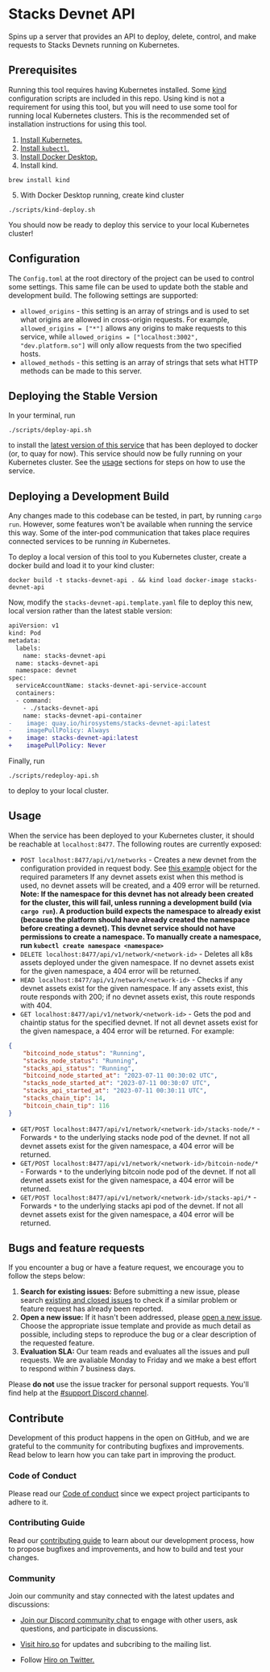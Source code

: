 # Stacks Devnet API
Spins up a server that provides an API to deploy, delete, control, and make requests to Stacks Devnets running on Kubernetes.

## Prerequisites
Running this tool requires having Kubernetes installed. Some [kind](https://kind.sigs.k8s.io/) configuration scripts are included in this repo. Using kind is not a requirement for using this tool, but you will need to use some tool for running local Kubernetes clusters. This is the recommended set of installation instructions for using this tool.
1. [Install Kubernetes.](https://kubernetes.io/releases/download/)
2. [Install `kubectl`.](https://kubernetes.io/releases/download/#kubectl)
3. [Install Docker Desktop.](https://docs.docker.com/desktop/install/mac-install/)
4. Install kind.
```
brew install kind
```
5. With Docker Desktop running, create kind cluster
```
./scripts/kind-deploy.sh
```

You should now be ready to deploy this service to your local Kubernetes cluster!

## Configuration
The `Config.toml` at the root directory of the project can be used to control some settings. This same file can be used to update both the stable and development build. The following settings are supported:
 - `allowed_origins` - this setting is an array of strings and is used to set what origins are allowed in cross-origin requests. For example, `allowed_origins = ["*"]` allows any origins to make requests to this service, while `allowed_origins = ["localhost:3002", "dev.platform.so"]` will only allow requests from the two specified hosts.
 - `allowed_methods` - this setting is an array of strings that sets what HTTP methods can be made to this server.

## Deploying the Stable Version

In your terminal, run
```
./scripts/deploy-api.sh
```
to install the [latest version of this service](https://quay.io/repository/hirosystems/stacks-devnet-api?tab=history) that has been deployed to docker (or, to quay for now). This service should now be fully running on your Kubernetes cluster. See the [usage](#usage) sections for steps on how to use the service.

## Deploying a Development Build
Any changes made to this codebase can be tested, in part, by running `cargo run`. However, some features won't be available when running the service this way. Some of the inter-pod communication that takes place requires connected services to be running _in_ Kubernetes.

To deploy a local version of this tool to you Kubernetes cluster, create a docker build and load it to your kind cluster:
```
docker build -t stacks-devnet-api . && kind load docker-image stacks-devnet-api
```
Now, modify the `stacks-devnet-api.template.yaml` file to deploy this new, local version rather than the latest stable version:
```diff
apiVersion: v1
kind: Pod
metadata:
  labels:
    name: stacks-devnet-api
  name: stacks-devnet-api
  namespace: devnet
spec:
  serviceAccountName: stacks-devnet-api-service-account
  containers:
  - command:
    - ./stacks-devnet-api
    name: stacks-devnet-api-container
-    image: quay.io/hirosystems/stacks-devnet-api:latest
-    imagePullPolicy: Always
+    image: stacks-devnet-api:latest
+    imagePullPolicy: Never
```

Finally, run 
```
./scripts/redeploy-api.sh
```
to deploy to your local cluster.

## Usage

When the service has been deployed to your Kubernetes cluster, it should be reachable at `localhost:8477`. The following routes are currently exposed:
 - `POST localhost:8477/api/v1/networks` - Creates a new devnet from the configuration provided in request body. See [this example](./examples/new-network.example.json) object for the required parameters If any devnet assets exist when this method is used, no devnet assets will be created, and a 409 error will be returned. **Note: If the namespace for this devnet has not already been created for the cluster, this will fail, unless running a development build (via `cargo run`). A production build expects the namespace to already exist (because the platform should have already created the namespace before creating a devnet). This devnet service should not have permissions to create a namespace. To manually create a namespace, run `kubectl create namespace <namespace>`**
 - `DELETE localhost:8477/api/v1/network/<network-id>` - Deletes all k8s assets deployed under the given namespace. If no devnet assets exist for the given namespace, a 404 error will be returned.
 - `HEAD localhost:8477/api/v1/network/<network-id>` - Checks if any devnet assets exist for the given namespace. If any assets exist, this route responds with 200; if no devnet assets exist, this route responds with 404.
 - `GET localhost:8477/api/v1/network/<network-id>` - Gets the pod and chaintip status for the specified devnet. If not all devnet assets exist for the given namespace, a 404 error will be returned. For example:
```JSON
{
    "bitcoind_node_status": "Running",
    "stacks_node_status": "Running",
    "stacks_api_status": "Running",
    "bitcoind_node_started_at": "2023-07-11 00:30:02 UTC",
    "stacks_node_started_at": "2023-07-11 00:30:07 UTC",
    "stacks_api_started_at": "2023-07-11 00:30:11 UTC",
    "stacks_chain_tip": 14,
    "bitcoin_chain_tip": 116
}
```
 - `GET/POST localhost:8477/api/v1/network/<network-id>/stacks-node/*` - Forwards `*` to the underlying stacks node pod of the devnet. If not all devnet assets exist for the given namespace, a 404 error will be returned.
 - `GET/POST localhost:8477/api/v1/network/<network-id>/bitcoin-node/*` - Forwards `*` to the underlying bitcoin node pod of the devnet. If not all devnet assets exist for the given namespace, a 404 error will be returned.
- `GET/POST localhost:8477/api/v1/network/<network-id>/stacks-api/*` - Forwards `*` to the underlying stacks api pod of the devnet. If not all devnet assets exist for the given namespace, a 404 error will be returned.

## Bugs and feature requests

If you encounter a bug or have a feature request, we encourage you to follow the steps below:

 1. **Search for existing issues:** Before submitting a new issue, please search [existing and closed issues](../../issues) to check if a similar problem or feature request has already been reported.
 1. **Open a new issue:** If it hasn't been addressed, please [open a new issue](../../issues/new/choose). Choose the appropriate issue template and provide as much detail as possible, including steps to reproduce the bug or a clear description of the requested feature.
 1. **Evaluation SLA:** Our team reads and evaluates all the issues and pull requests. We are avaliable Monday to Friday and we make a best effort to respond within 7 business days.

Please **do not** use the issue tracker for personal support requests. You'll find help at the [#support Discord channel](https://discord.gg/SK3DxdsP).

## Contribute

Development of this product happens in the open on GitHub, and we are grateful to the community for contributing bugfixes and improvements. Read below to learn how you can take part in improving the product.

### Code of Conduct
Please read our [Code of conduct](../../../.github/blob/main/CODE_OF_CONDUCT.md) since we expect project participants to adhere to it. 

### Contributing Guide
Read our [contributing guide](.github/CONTRIBUTING.md) to learn about our development process, how to propose bugfixes and improvements, and how to build and test your changes.

### Community

Join our community and stay connected with the latest updates and discussions:

- [Join our Discord community chat](https://discord.gg/ZQR6cyZC) to engage with other users, ask questions, and participate in discussions.

- [Visit hiro.so](https://www.hiro.so/) for updates and subcribing to the mailing list.

- Follow [Hiro on Twitter.](https://twitter.com/hirosystems)